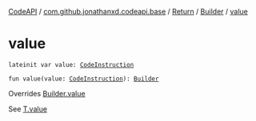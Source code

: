 [CodeAPI](../../../index.md) / [com.github.jonathanxd.codeapi.base](../../index.md) / [Return](../index.md) / [Builder](index.md) / [value](.)

# value

`lateinit var value: `[`CodeInstruction`](../../../com.github.jonathanxd.codeapi/-code-instruction.md)

`fun value(value: `[`CodeInstruction`](../../../com.github.jonathanxd.codeapi/-code-instruction.md)`): `[`Builder`](index.md)

Overrides [Builder.value](../../-value-holder/-builder/value.md)

See [T.value](#)

